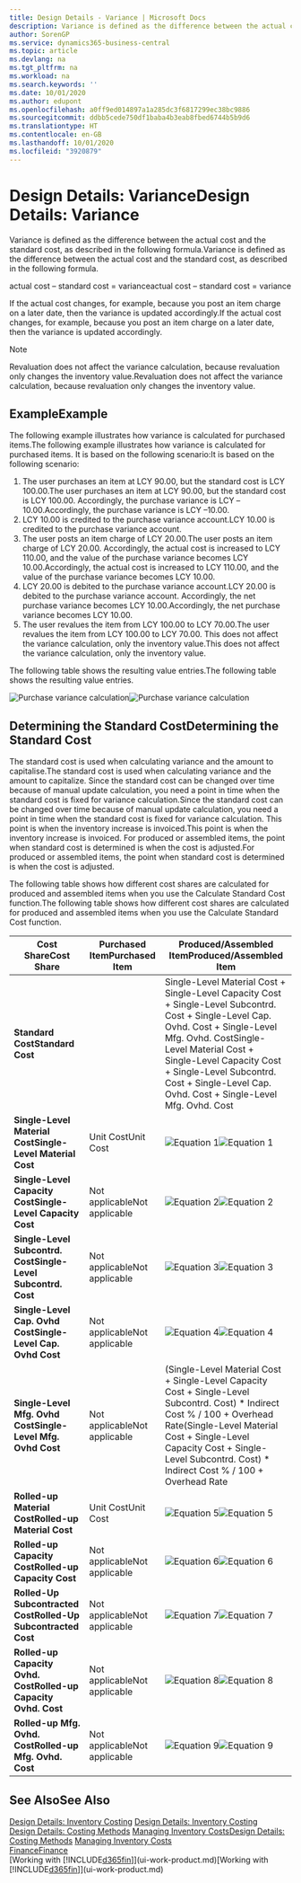 ```yaml
---
title: Design Details - Variance | Microsoft Docs
description: Variance is defined as the difference between the actual cost and the standard cost, as described in the following formula.
author: SorenGP
ms.service: dynamics365-business-central
ms.topic: article
ms.devlang: na
ms.tgt_pltfrm: na
ms.workload: na
ms.search.keywords: ''
ms.date: 10/01/2020
ms.author: edupont
ms.openlocfilehash: a0ff9ed014897a1a285dc3f6817299ec38bc9886
ms.sourcegitcommit: ddbb5cede750df1baba4b3eab8fbed6744b5b9d6
ms.translationtype: HT
ms.contentlocale: en-GB
ms.lasthandoff: 10/01/2020
ms.locfileid: "3920879"
---
```

# <a name="design-details-variance"></a><span data-ttu-id="29023-103">Design Details: Variance</span><span class="sxs-lookup"><span data-stu-id="29023-103">Design Details: Variance</span></span>
<span data-ttu-id="29023-104">Variance is defined as the difference between the actual cost and the standard cost, as described in the following formula.</span><span class="sxs-lookup"><span data-stu-id="29023-104">Variance is defined as the difference between the actual cost and the standard cost, as described in the following formula.</span></span>  

 <span data-ttu-id="29023-105">actual cost – standard cost = variance</span><span class="sxs-lookup"><span data-stu-id="29023-105">actual cost – standard cost = variance</span></span>  

 <span data-ttu-id="29023-106">If the actual cost changes, for example, because you post an item charge on a later date, then the variance is updated accordingly.</span><span class="sxs-lookup"><span data-stu-id="29023-106">If the actual cost changes, for example, because you post an item charge on a later date, then the variance is updated accordingly.</span></span>  

> [!NOTE]  
>  <span data-ttu-id="29023-107">Revaluation does not affect the variance calculation, because revaluation only changes the inventory value.</span><span class="sxs-lookup"><span data-stu-id="29023-107">Revaluation does not affect the variance calculation, because revaluation only changes the inventory value.</span></span>  

## <a name="example"></a><span data-ttu-id="29023-108">Example</span><span class="sxs-lookup"><span data-stu-id="29023-108">Example</span></span>  
 <span data-ttu-id="29023-109">The following example illustrates how variance is calculated for purchased items.</span><span class="sxs-lookup"><span data-stu-id="29023-109">The following example illustrates how variance is calculated for purchased items.</span></span> <span data-ttu-id="29023-110">It is based on the following scenario:</span><span class="sxs-lookup"><span data-stu-id="29023-110">It is based on the following scenario:</span></span>  

1.  <span data-ttu-id="29023-111">The user purchases an item at LCY 90.00, but the standard cost is LCY 100.00.</span><span class="sxs-lookup"><span data-stu-id="29023-111">The user purchases an item at LCY 90.00, but the standard cost is LCY 100.00.</span></span> <span data-ttu-id="29023-112">Accordingly, the purchase variance is LCY –10.00.</span><span class="sxs-lookup"><span data-stu-id="29023-112">Accordingly, the purchase variance is LCY –10.00.</span></span>  
2.  <span data-ttu-id="29023-113">LCY 10.00 is credited to the purchase variance account.</span><span class="sxs-lookup"><span data-stu-id="29023-113">LCY 10.00 is credited to the purchase variance account.</span></span>  
3.  <span data-ttu-id="29023-114">The user posts an item charge of LCY 20.00.</span><span class="sxs-lookup"><span data-stu-id="29023-114">The user posts an item charge of LCY 20.00.</span></span> <span data-ttu-id="29023-115">Accordingly, the actual cost is increased to LCY 110.00, and the value of the purchase variance becomes LCY 10.00.</span><span class="sxs-lookup"><span data-stu-id="29023-115">Accordingly, the actual cost is increased to LCY 110.00, and the value of the purchase variance becomes LCY 10.00.</span></span>  
4.  <span data-ttu-id="29023-116">LCY 20.00 is debited to the purchase variance account.</span><span class="sxs-lookup"><span data-stu-id="29023-116">LCY 20.00 is debited to the purchase variance account.</span></span> <span data-ttu-id="29023-117">Accordingly, the net purchase variance becomes LCY 10.00.</span><span class="sxs-lookup"><span data-stu-id="29023-117">Accordingly, the net purchase variance becomes LCY 10.00.</span></span>  
5.  <span data-ttu-id="29023-118">The user revalues the item from LCY 100.00 to LCY 70.00.</span><span class="sxs-lookup"><span data-stu-id="29023-118">The user revalues the item from LCY 100.00 to LCY 70.00.</span></span> <span data-ttu-id="29023-119">This does not affect the variance calculation, only the inventory value.</span><span class="sxs-lookup"><span data-stu-id="29023-119">This does not affect the variance calculation, only the inventory value.</span></span>  

 <span data-ttu-id="29023-120">The following table shows the resulting value entries.</span><span class="sxs-lookup"><span data-stu-id="29023-120">The following table shows the resulting value entries.</span></span>  

 <span data-ttu-id="29023-121">![Purchase variance calculation](media/design_details_inventory_costing_11_purchase_variance.png "Purchase variance calculation")</span><span class="sxs-lookup"><span data-stu-id="29023-121">![Purchase variance calculation](media/design_details_inventory_costing_11_purchase_variance.png "Purchase variance calculation")</span></span>  

## <a name="determining-the-standard-cost"></a><span data-ttu-id="29023-122">Determining the Standard Cost</span><span class="sxs-lookup"><span data-stu-id="29023-122">Determining the Standard Cost</span></span>  
 <span data-ttu-id="29023-123">The standard cost is used when calculating variance and the amount to capitalise.</span><span class="sxs-lookup"><span data-stu-id="29023-123">The standard cost is used when calculating variance and the amount to capitalize.</span></span> <span data-ttu-id="29023-124">Since the standard cost can be changed over time because of manual update calculation, you need a point in time when the standard cost is fixed for variance calculation.</span><span class="sxs-lookup"><span data-stu-id="29023-124">Since the standard cost can be changed over time because of manual update calculation, you need a point in time when the standard cost is fixed for variance calculation.</span></span> <span data-ttu-id="29023-125">This point is when the inventory increase is invoiced.</span><span class="sxs-lookup"><span data-stu-id="29023-125">This point is when the inventory increase is invoiced.</span></span> <span data-ttu-id="29023-126">For produced or assembled items, the point when standard cost is determined is when the cost is adjusted.</span><span class="sxs-lookup"><span data-stu-id="29023-126">For produced or assembled items, the point when standard cost is determined is when the cost is adjusted.</span></span>  

 <span data-ttu-id="29023-127">The following table shows how different cost shares are calculated for produced and assembled items when you use the Calculate Standard Cost function.</span><span class="sxs-lookup"><span data-stu-id="29023-127">The following table shows how different cost shares are calculated for produced and assembled items when you use the Calculate Standard Cost function.</span></span>  

|<span data-ttu-id="29023-128">Cost Share</span><span class="sxs-lookup"><span data-stu-id="29023-128">Cost Share</span></span>|<span data-ttu-id="29023-129">Purchased Item</span><span class="sxs-lookup"><span data-stu-id="29023-129">Purchased Item</span></span>|<span data-ttu-id="29023-130">Produced/Assembled Item</span><span class="sxs-lookup"><span data-stu-id="29023-130">Produced/Assembled Item</span></span>|  
|----------------|--------------------|------------------------------|  
|<span data-ttu-id="29023-131">**Standard Cost**</span><span class="sxs-lookup"><span data-stu-id="29023-131">**Standard Cost**</span></span>||<span data-ttu-id="29023-132">Single-Level Material Cost + Single-Level Capacity Cost + Single-Level Subcontrd. Cost + Single-Level Cap. Ovhd. Cost + Single-Level Mfg. Ovhd. Cost</span><span class="sxs-lookup"><span data-stu-id="29023-132">Single-Level Material Cost + Single-Level Capacity Cost + Single-Level Subcontrd. Cost + Single-Level Cap. Ovhd. Cost + Single-Level Mfg. Ovhd. Cost</span></span>|  
|<span data-ttu-id="29023-133">**Single-Level Material Cost**</span><span class="sxs-lookup"><span data-stu-id="29023-133">**Single-Level Material Cost**</span></span>|<span data-ttu-id="29023-134">Unit Cost</span><span class="sxs-lookup"><span data-stu-id="29023-134">Unit Cost</span></span>|<span data-ttu-id="29023-135">![Equation 1](media/design_details_inventory_costing_11_equation_1.png "Equation 1")</span><span class="sxs-lookup"><span data-stu-id="29023-135">![Equation 1](media/design_details_inventory_costing_11_equation_1.png "Equation 1")</span></span>|  
|<span data-ttu-id="29023-136">**Single-Level Capacity Cost**</span><span class="sxs-lookup"><span data-stu-id="29023-136">**Single-Level Capacity Cost**</span></span>|<span data-ttu-id="29023-137">Not applicable</span><span class="sxs-lookup"><span data-stu-id="29023-137">Not applicable</span></span>|<span data-ttu-id="29023-138">![Equation 2](media/design_details_inventory_costing_11_equation_2.png "Equation 2")</span><span class="sxs-lookup"><span data-stu-id="29023-138">![Equation 2](media/design_details_inventory_costing_11_equation_2.png "Equation 2")</span></span>|  
|<span data-ttu-id="29023-139">**Single-Level Subcontrd. Cost**</span><span class="sxs-lookup"><span data-stu-id="29023-139">**Single-Level Subcontrd. Cost**</span></span>|<span data-ttu-id="29023-140">Not applicable</span><span class="sxs-lookup"><span data-stu-id="29023-140">Not applicable</span></span>|<span data-ttu-id="29023-141">![Equation 3](media/design_details_inventory_costing_11_equation_3.png "Equation 3")</span><span class="sxs-lookup"><span data-stu-id="29023-141">![Equation 3](media/design_details_inventory_costing_11_equation_3.png "Equation 3")</span></span>|  
|<span data-ttu-id="29023-142">**Single-Level Cap. Ovhd Cost**</span><span class="sxs-lookup"><span data-stu-id="29023-142">**Single-Level Cap. Ovhd Cost**</span></span>|<span data-ttu-id="29023-143">Not applicable</span><span class="sxs-lookup"><span data-stu-id="29023-143">Not applicable</span></span>|<span data-ttu-id="29023-144">![Equation 4](media/design_details_inventory_costing_11_equation_4.png "Equation 4")</span><span class="sxs-lookup"><span data-stu-id="29023-144">![Equation 4](media/design_details_inventory_costing_11_equation_4.png "Equation 4")</span></span>|  
|<span data-ttu-id="29023-145">**Single-Level Mfg. Ovhd Cost**</span><span class="sxs-lookup"><span data-stu-id="29023-145">**Single-Level Mfg. Ovhd Cost**</span></span>|<span data-ttu-id="29023-146">Not applicable</span><span class="sxs-lookup"><span data-stu-id="29023-146">Not applicable</span></span>|<span data-ttu-id="29023-147">(Single-Level Material Cost + Single-Level Capacity Cost + Single-Level Subcontrd. Cost) \* Indirect Cost % / 100 + Overhead Rate</span><span class="sxs-lookup"><span data-stu-id="29023-147">(Single-Level Material Cost + Single-Level Capacity Cost + Single-Level Subcontrd. Cost) \* Indirect Cost % / 100 + Overhead Rate</span></span>|  
|<span data-ttu-id="29023-148">**Rolled-up Material Cost**</span><span class="sxs-lookup"><span data-stu-id="29023-148">**Rolled-up Material Cost**</span></span>|<span data-ttu-id="29023-149">Unit Cost</span><span class="sxs-lookup"><span data-stu-id="29023-149">Unit Cost</span></span>|<span data-ttu-id="29023-150">![Equation 5](media/design_details_inventory_costing_11_equation_5.png "Equation 5")</span><span class="sxs-lookup"><span data-stu-id="29023-150">![Equation 5](media/design_details_inventory_costing_11_equation_5.png "Equation 5")</span></span>|  
|<span data-ttu-id="29023-151">**Rolled-up Capacity Cost**</span><span class="sxs-lookup"><span data-stu-id="29023-151">**Rolled-up Capacity Cost**</span></span>|<span data-ttu-id="29023-152">Not applicable</span><span class="sxs-lookup"><span data-stu-id="29023-152">Not applicable</span></span>|<span data-ttu-id="29023-153">![Equation 6](media/design_details_inventory_costing_11_equation_6.png "Equation 6")</span><span class="sxs-lookup"><span data-stu-id="29023-153">![Equation 6](media/design_details_inventory_costing_11_equation_6.png "Equation 6")</span></span>|  
|<span data-ttu-id="29023-154">**Rolled-Up Subcontracted Cost**</span><span class="sxs-lookup"><span data-stu-id="29023-154">**Rolled-Up Subcontracted Cost**</span></span>|<span data-ttu-id="29023-155">Not applicable</span><span class="sxs-lookup"><span data-stu-id="29023-155">Not applicable</span></span>|<span data-ttu-id="29023-156">![Equation 7](media/design_details_inventory_costing_11_equation_7.png "Equation 7")</span><span class="sxs-lookup"><span data-stu-id="29023-156">![Equation 7](media/design_details_inventory_costing_11_equation_7.png "Equation 7")</span></span>|  
|<span data-ttu-id="29023-157">**Rolled-up Capacity Ovhd. Cost**</span><span class="sxs-lookup"><span data-stu-id="29023-157">**Rolled-up Capacity Ovhd. Cost**</span></span>|<span data-ttu-id="29023-158">Not applicable</span><span class="sxs-lookup"><span data-stu-id="29023-158">Not applicable</span></span>|<span data-ttu-id="29023-159">![Equation 8](media/design_details_inventory_costing_11_equation_8.png "Equation 8")</span><span class="sxs-lookup"><span data-stu-id="29023-159">![Equation 8](media/design_details_inventory_costing_11_equation_8.png "Equation 8")</span></span>|  
|<span data-ttu-id="29023-160">**Rolled-up Mfg. Ovhd. Cost**</span><span class="sxs-lookup"><span data-stu-id="29023-160">**Rolled-up Mfg. Ovhd. Cost**</span></span>|<span data-ttu-id="29023-161">Not applicable</span><span class="sxs-lookup"><span data-stu-id="29023-161">Not applicable</span></span>|<span data-ttu-id="29023-162">![Equation 9](media/design_details_inventory_costing_11_equation_9.png "Equation 9")</span><span class="sxs-lookup"><span data-stu-id="29023-162">![Equation 9](media/design_details_inventory_costing_11_equation_9.png "Equation 9")</span></span>|  

## <a name="see-also"></a><span data-ttu-id="29023-163">See Also</span><span class="sxs-lookup"><span data-stu-id="29023-163">See Also</span></span>  
 <span data-ttu-id="29023-164">[Design Details: Inventory Costing](design-details-inventory-costing.md) </span><span class="sxs-lookup"><span data-stu-id="29023-164">[Design Details: Inventory Costing](design-details-inventory-costing.md) </span></span>  
 <span data-ttu-id="29023-165">[Design Details: Costing Methods](design-details-costing-methods.md) [Managing Inventory Costs](finance-manage-inventory-costs.md)</span><span class="sxs-lookup"><span data-stu-id="29023-165">[Design Details: Costing Methods](design-details-costing-methods.md) [Managing Inventory Costs](finance-manage-inventory-costs.md)</span></span>  
 [<span data-ttu-id="29023-166">Finance</span><span class="sxs-lookup"><span data-stu-id="29023-166">Finance</span></span>](finance.md)  
 <span data-ttu-id="29023-167">[Working with [!INCLUDE[d365fin](includes/d365fin_md.md)]](ui-work-product.md)</span><span class="sxs-lookup"><span data-stu-id="29023-167">[Working with [!INCLUDE[d365fin](includes/d365fin_md.md)]](ui-work-product.md)</span></span>
